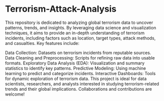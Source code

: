# Terrorism-Attack-Analysis
This repository is dedicated to analyzing global terrorism data to uncover patterns, trends, and insights. By leveraging data science and visualization techniques, it aims to provide an in-depth understanding of terrorism incidents, including factors such as location, target types, attack methods, and casualties.
Key features include:

Data Collection: Datasets on terrorism incidents from reputable sources.
Data Cleaning and Preprocessing: Scripts for refining raw data into usable formats.
Exploratory Data Analysis (EDA): Visualization and summary statistics to identify key patterns.
Predictive Modeling: Using machine learning to predict and categorize incidents.
Interactive Dashboards: Tools for dynamic exploration of terrorism data.
This project is ideal for data scientists, researchers, and analysts interested in studying terrorism-related trends and their global implications. Collaborations and contributions are welcome!
